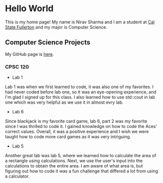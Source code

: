 # Hello World

This is my home page! My name is Nirav Sharma and I am a student at [Cal State Fullerton](http://www.fullerton.edu/) and my major is Computer Science.

## Computer Science Projects

My GitHub page is [here](http://github.com/Nirav0105).

### CPSC 120

* Lab 1

Lab 1 was when we first learned to code, it was also one of my favorites. I had never coded before lab one, so it was an eye-opening experience, and I'm glad I signed up for this class. I also learned how to use std::cout in lab one which was very helpful as we use it in almost evry lab. 

* Lab 6

Since blackjack is my favorite card game, lab 6, part 2 was my favorite since I was thrilled to code it. I gained knowledge on how to code the Aces' correct values. Overall, it was a positive experience and I wish we were taught how to code more card games as it was very intriguing.  
    
* Lab 5

Another great lab was lab 5, where we learned how to calculate the area of a rectangle using calculations. Next, we use the user's input into the calculations to obtain the entire area. I am aware of what area is, but figuring out how to code it was a fun challenge that differed a lot from using a calculator. 
